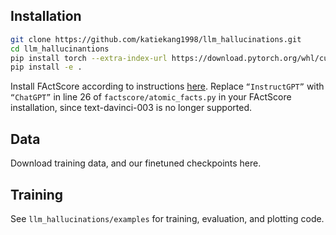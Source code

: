 
## Installation

```bash
git clone https://github.com/katiekang1998/llm_hallucinations.git
cd llm_hallucinantions
pip install torch --extra-index-url https://download.pytorch.org/whl/cu118
pip install -e .
```

Install FActScore according to instructions [here](https://github.com/shmsw25/FActScore). 
Replace `“InstructGPT”` with `“ChatGPT”` in line 26 of `factscore/atomic_facts.py` in your FActScore installation, since text-davinci-003 is no longer supported. 


## Data

Download training data, and our finetuned checkpoints here.



## Training

See `llm_hallucinations/examples` for training, evaluation, and plotting code. 